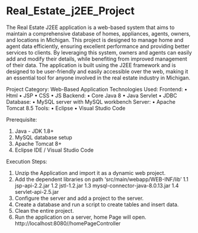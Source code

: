 # Real_Estate_j2EE_Project

The Real Estate J2EE application is a web-based system that aims to maintain a comprehensive database of homes, appliances, agents, owners, and locations in Michigan. This project is designed to manage home and agent data efficiently, ensuring excellent performance and providing better services to clients. By leveraging this system, owners and agents can easily add and modify their details, while benefiting from improved management of their data. The application is built using the J2EE framework and is designed to be user-friendly and easily accessible over the web, making it an essential tool for anyone involved in the real estate industry in Michigan. 


Project Category: Web-Based Application
Technologies Used:
Frontend:
• Html
• JSP
• CSS
• JS
Backend:
• Core Java 8
• Java Servlet
• JDBC
Database:
• MySQL server with MySQL workbench
Server:
• Apache Tomcat 8.5
Tools:
• Eclipse
• Visual Studio Code


Prerequisite:
1. Java - JDK 1.8+
2. MySQL database setup
3. Apache Tomcat 8+
4. Eclipse IDE / Visual Studio Code

Execution Steps:
1. Unzip the Application and import it as a dynamic web project.
2. Add the dependent libraries on path ‘src/main/webapp/WEB-INF/lib’
1.1 jsp-api-2.2.jar
1.2 jstl-1.2.jar
1.3 mysql-connector-java-8.0.13.jar
1.4 servlet-api-2.5.jar
3. Configure the server and add a project to the server.
4. Create a database and run a script to create tables and insert data.
5. Clean the entire project.
6. Run the application on a server, home Page will open.
http://localhost:8080/<yourProjectName>/homePageController
